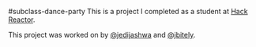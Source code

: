 #subclass-dance-party
This is a project I completed as a student at [Hack Reactor](http://hackreactor.com).

This project was worked on by [@jedijashwa](https://github.com/jedijashwa) and [@jbitely](https://github.com/jbitely).
